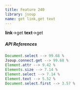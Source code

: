 ```yaml
---
title: Feature 240
library: jsoup
name: get link,get text
---
```


**link**->get **text**->get 

##### API References

```java
Document.select --> 99.68 %
Jsoup.connect.get --> 99.68 %
Element.attr --> 9.42 %
Elements.size --> 7.14 %
Element.select --> 7.14 %
Element.text --> 5.52 %
Document.select.first --> 3.57 %
```
